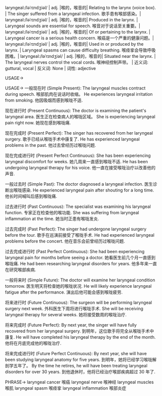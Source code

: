 laryngeal:/ləˈrɪndʒiəl/ | adj. |喉的，喉音的| Relating to the larynx (voice box). |  The singer suffered from a laryngeal infection. 歌手患有喉部感染。|
laryngeal:/ləˈrɪndʒiəl/ | adj. |喉的，喉音的| Produced in the larynx. |  Laryngeal sounds are essential for speech. 喉音对于说话至关重要。|
laryngeal:/ləˈrɪndʒiəl/ | adj. |喉的，喉音的| Of or pertaining to the larynx. |  Laryngeal cancer is a serious health concern. 喉癌是一个严重的健康问题。|
laryngeal:/ləˈrɪndʒiəl/ | adj. |喉的，喉音的|  Used in or produced by the larynx. |  Laryngeal spasms can cause difficulty breathing. 喉痉挛会导致呼吸困难。|
laryngeal:/ləˈrɪndʒiəl/ | adj. |喉的，喉音的| Situated near the larynx.  | The laryngeal nerves control the vocal cords. 喉神经控制声带。 | 近义词: guttural, vocal | 反义词: None | 词性: adjective


USAGE->

USAGE->
一般现在时 (Simple Present):
The laryngeal muscles contract during speech.  喉部肌肉在说话时收缩。
He experiences laryngeal irritation from smoking. 他因吸烟而感到喉咙不适.


现在进行时 (Present Continuous):
The doctor is examining the patient's laryngeal area. 医生正在检查病人的喉咙区域。
She is experiencing laryngeal pain right now. 她现在感到喉咙痛.


现在完成时 (Present Perfect):
The singer has recovered from her laryngeal surgery. 歌手已经从喉咙手术中康复了.
He has experienced laryngeal problems in the past. 他过去曾经历过喉咙问题.


现在完成进行时 (Present Perfect Continuous):
She has been experiencing laryngeal discomfort for weeks. 她几周来一直感到喉咙不适.
He has been undergoing laryngeal therapy for his voice. 他一直在接受喉咙治疗以改善他的声音.


一般过去时 (Simple Past):
The doctor diagnosed a laryngeal infection. 医生诊断出喉咙感染.
He experienced laryngeal pain after shouting for a long time. 他长时间喊叫后感到喉咙痛.


过去进行时 (Past Continuous):
The specialist was examining his laryngeal function. 专家正在检查他的喉功能.
She was suffering from laryngeal inflammation at the time. 她当时正患有喉咙发炎.


过去完成时 (Past Perfect):
The singer had undergone laryngeal surgery before the tour. 歌手在巡演前接受了喉咙手术.
He had experienced laryngeal problems before the concert. 他在音乐会前曾经历过喉咙问题.


过去完成进行时 (Past Perfect Continuous):
She had been experiencing laryngeal pain for months before seeing a doctor. 她看医生前几个月一直感到喉咙痛.
He had been researching laryngeal disorders for years. 他多年来一直在研究喉部疾病.


一般将来时 (Simple Future):
The doctor will examine her laryngeal condition tomorrow. 医生明天将检查她的喉咙状况.
He will likely experience laryngeal fatigue after the performance. 演出后他可能会感到喉咙疲劳.


将来进行时 (Future Continuous):
The surgeon will be performing laryngeal surgery next week. 外科医生下周将进行喉咙手术.
She will be receiving laryngeal therapy for several weeks. 她将接受数周的喉咙治疗.


将来完成时 (Future Perfect):
By next year, the singer will have fully recovered from her laryngeal surgery. 到明年，这位歌手将完全从喉咙手术中康复.
He will have completed his laryngeal therapy by the end of the month. 他将在月底完成他的喉咙治疗.



将来完成进行时 (Future Perfect Continuous):
By next year, she will have been studying laryngeal anatomy for five years. 到明年，她将已经学习喉咙解剖学五年了。
By the time he retires, he will have been treating laryngeal disorders for over 30 years. 到他退休时，他将已经治疗喉部疾病超过 30 年了.


PHRASE->
laryngeal cancer 喉癌
laryngeal nerve 喉神经
laryngeal muscles 喉肌
laryngeal spasm 喉痉挛
laryngeal inflammation 喉部炎症
